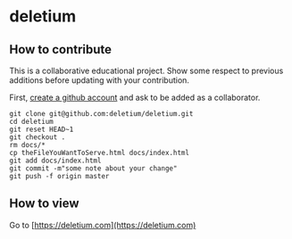 # deletium

## How to contribute

This is a collaborative educational project. Show some respect to
previous additions before updating with your contribution.

First, [create a github account](https://github.com/join) and ask to
be added as a collaborator.

```
git clone git@github.com:deletium/deletium.git
cd deletium
git reset HEAD~1
git checkout .
rm docs/*
cp theFileYouWantToServe.html docs/index.html
git add docs/index.html
git commit -m"some note about your change"
git push -f origin master
```

## How to view
Go to [https://deletium.com](https://deletium.com)
